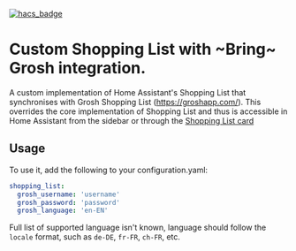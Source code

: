 [![hacs_badge](https://img.shields.io/badge/HACS-Custom-orange.svg)](https://github.com/custom-components/hacs)
# Custom Shopping List with ~Bring~ Grosh integration.

A custom implementation of Home Assistant's Shopping List that synchronises with Grosh Shopping List (https://groshapp.com/). This overrides the core implementation of Shopping List and thus is accessible in Home Assistant from the sidebar or through the [Shopping List card](https://www.home-assistant.io/lovelace/shopping-list/)

## Usage

To use it, add the following to your configuration.yaml:

```yaml
shopping_list:
  grosh_username: 'username'
  grosh_password: 'password'
  grosh_language: 'en-EN'
```

Full list of supported language isn't known, language should follow the `locale` format, such as `de-DE`, `fr-FR`, `ch-FR`, etc.
